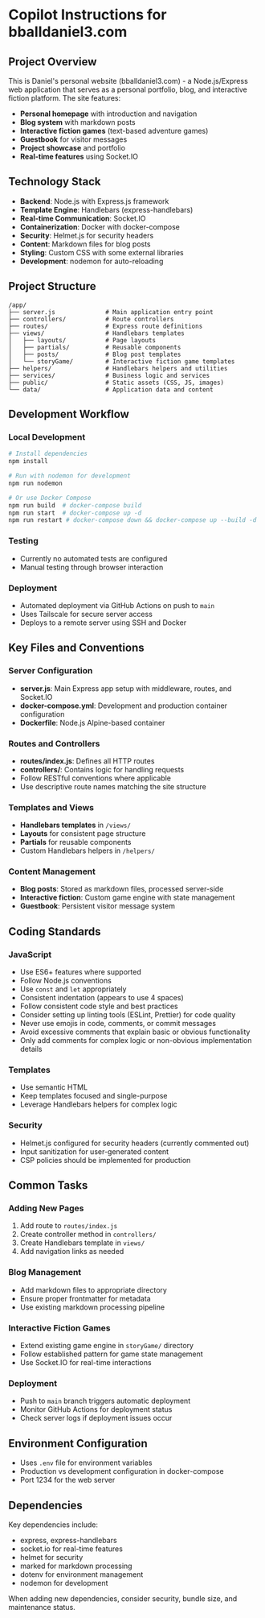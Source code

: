 # Copilot Instructions for bballdaniel3.com

## Project Overview

This is Daniel's personal website (bballdaniel3.com) - a Node.js/Express web application that serves as a personal portfolio, blog, and interactive fiction platform. The site features:

- **Personal homepage** with introduction and navigation
- **Blog system** with markdown posts
- **Interactive fiction games** (text-based adventure games)
- **Guestbook** for visitor messages
- **Project showcase** and portfolio
- **Real-time features** using Socket.IO

## Technology Stack

- **Backend**: Node.js with Express.js framework
- **Template Engine**: Handlebars (express-handlebars)
- **Real-time Communication**: Socket.IO
- **Containerization**: Docker with docker-compose
- **Security**: Helmet.js for security headers
- **Content**: Markdown files for blog posts
- **Styling**: Custom CSS with some external libraries
- **Development**: nodemon for auto-reloading

## Project Structure

```
/app/
├── server.js              # Main application entry point
├── controllers/           # Route controllers
├── routes/                # Express route definitions
├── views/                 # Handlebars templates
│   ├── layouts/           # Page layouts
│   ├── partials/          # Reusable components
│   ├── posts/             # Blog post templates
│   └── storyGame/         # Interactive fiction game templates
├── helpers/               # Handlebars helpers and utilities
├── services/              # Business logic and services
├── public/                # Static assets (CSS, JS, images)
└── data/                  # Application data and content
```

## Development Workflow

### Local Development
```bash
# Install dependencies
npm install

# Run with nodemon for development
npm run nodemon

# Or use Docker Compose
npm run build  # docker-compose build
npm run start  # docker-compose up -d
npm run restart # docker-compose down && docker-compose up --build -d
```

### Testing
- Currently no automated tests are configured
- Manual testing through browser interaction

### Deployment
- Automated deployment via GitHub Actions on push to `main`
- Uses Tailscale for secure server access
- Deploys to a remote server using SSH and Docker

## Key Files and Conventions

### Server Configuration
- **server.js**: Main Express app setup with middleware, routes, and Socket.IO
- **docker-compose.yml**: Development and production container configuration
- **Dockerfile**: Node.js Alpine-based container

### Routes and Controllers
- **routes/index.js**: Defines all HTTP routes
- **controllers/**: Contains logic for handling requests
- Follow RESTful conventions where applicable
- Use descriptive route names matching the site structure

### Templates and Views
- **Handlebars templates** in `/views/`
- **Layouts** for consistent page structure
- **Partials** for reusable components
- Custom Handlebars helpers in `/helpers/`

### Content Management
- **Blog posts**: Stored as markdown files, processed server-side
- **Interactive fiction**: Custom game engine with state management
- **Guestbook**: Persistent visitor message system

## Coding Standards

### JavaScript
- Use ES6+ features where supported
- Follow Node.js conventions
- Use `const` and `let` appropriately
- Consistent indentation (appears to use 4 spaces)
- Follow consistent code style and best practices
- Consider setting up linting tools (ESLint, Prettier) for code quality
- Never use emojis in code, comments, or commit messages
- Avoid excessive comments that explain basic or obvious functionality
- Only add comments for complex logic or non-obvious implementation details

### Templates
- Use semantic HTML
- Keep templates focused and single-purpose
- Leverage Handlebars helpers for complex logic

### Security
- Helmet.js configured for security headers (currently commented out)
- Input sanitization for user-generated content
- CSP policies should be implemented for production

## Common Tasks

### Adding New Pages
1. Add route to `routes/index.js`
2. Create controller method in `controllers/`
3. Create Handlebars template in `views/`
4. Add navigation links as needed

### Blog Management
- Add markdown files to appropriate directory
- Ensure proper frontmatter for metadata
- Use existing markdown processing pipeline

### Interactive Fiction Games
- Extend existing game engine in `storyGame/` directory
- Follow established pattern for game state management
- Use Socket.IO for real-time interactions

### Deployment
- Push to `main` branch triggers automatic deployment
- Monitor GitHub Actions for deployment status
- Check server logs if deployment issues occur

## Environment Configuration

- Uses `.env` file for environment variables
- Production vs development configuration in docker-compose
- Port 1234 for the web server

## Dependencies

Key dependencies include:
- express, express-handlebars
- socket.io for real-time features
- helmet for security
- marked for markdown processing
- dotenv for environment management
- nodemon for development

When adding new dependencies, consider security, bundle size, and maintenance status.